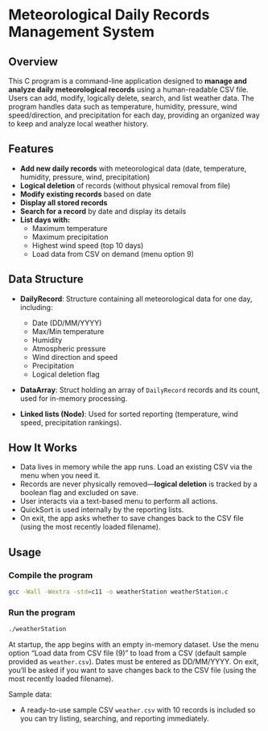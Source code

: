 # Meteorological Daily Records Management System

## Overview

This C program is a command-line application designed to **manage and analyze daily meteorological records** using a human-readable CSV file. Users can add, modify, logically delete, search, and list weather data. The program handles data such as temperature, humidity, pressure, wind speed/direction, and precipitation for each day, providing an organized way to keep and analyze local weather history.

## Features

- **Add new daily records** with meteorological data (date, temperature, humidity, pressure, wind, precipitation)
- **Logical deletion** of records (without physical removal from file)
- **Modify existing records** based on date
- **Display all stored records**
- **Search for a record** by date and display its details
- **List days with:**
  - Maximum temperature
  - Maximum precipitation
  - Highest wind speed (top 10 days)
  - Load data from CSV on demand (menu option 9)

## Data Structure

- **DailyRecord**: Structure containing all meteorological data for one day, including:
  - Date (DD/MM/YYYY)
  - Max/Min temperature
  - Humidity
  - Atmospheric pressure
  - Wind direction and speed
  - Precipitation
  - Logical deletion flag

- **DataArray**: Struct holding an array of `DailyRecord` records and its count, used for in-memory processing.

- **Linked lists (Node)**: Used for sorted reporting (temperature, wind speed, precipitation rankings).

## How It Works

- Data lives in memory while the app runs. Load an existing CSV via the menu when you need it.
- Records are never physically removed—**logical deletion** is tracked by a boolean flag and excluded on save.
- User interacts via a text-based menu to perform all actions.
- QuickSort is used internally by the reporting lists.
- On exit, the app asks whether to save changes back to the CSV file (using the most recently loaded filename).

## Usage

### Compile the program

```sh
gcc -Wall -Wextra -std=c11 -o weatherStation weatherStation.c
```

### Run the program

```sh
./weatherStation
```

At startup, the app begins with an empty in-memory dataset. Use the menu option “Load data from CSV file (9)” to load from a CSV (default sample provided as `weather.csv`). Dates must be entered as DD/MM/YYYY. On exit, you’ll be asked if you want to save changes back to the CSV file (using the most recently loaded filename).

Sample data:
- A ready-to-use sample CSV `weather.csv` with 10 records is included so you can try listing, searching, and reporting immediately.
